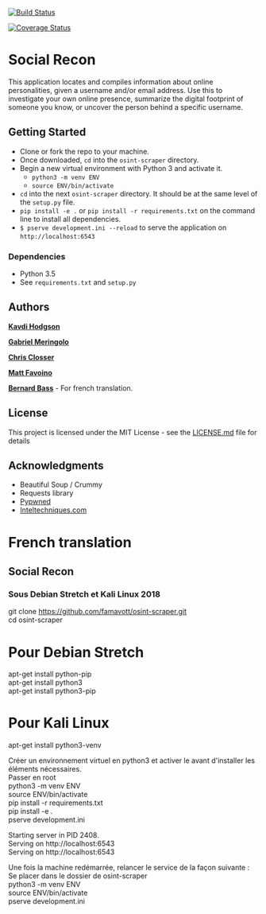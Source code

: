 [![Build Status](https://travis-ci.org/famavott/osint-scraper.svg?branch=master)](https://travis-ci.org/famavott/osint-scraper)

[![Coverage Status](https://coveralls.io/repos/github/famavott/osint-scraper/badge.svg?branch=master)](https://coveralls.io/github/famavott/osint-scraper?branch=master)

# Social Recon

This application locates and compiles information about online personalities, given a username and/or email address. Use this to investigate your own online presence, summarize the digital footprint of someone you know, or uncover the person behind a specific username.

## Getting Started

- Clone or fork the repo to your machine.
- Once downloaded, `cd` into the `osint-scraper` directory.
- Begin a new virtual environment with Python 3 and activate it.
    - `python3 -m venv ENV `
    - `source ENV/bin/activate`
- `cd` into the next `osint-scraper` directory. It should be at the same level of the `setup.py` file.
- `pip install -e .` or `pip install -r requirements.txt` on the command line to install all dependencies.
- `$ pserve development.ini --reload` to serve the application on `http://localhost:6543`

### Dependencies

- Python 3.5
- See `requirements.txt` and `setup.py`

## Authors

[**Kavdi Hodgson**](https://github.com/kavdi)

[**Gabriel Meringolo**](https://github.com/gabrielx52)

[**Chris Closser**](https://github.com/ChristopherSClosser)

[**Matt Favoino**](https://github.com/famavott)

[**Bernard Bass**](https://github.com/ZerooCool) - For french translation.

## License

This project is licensed under the MIT License - see the [LICENSE.md](LICENSE.md) file for details

## Acknowledgments

- Beautiful Soup / Crummy
- Requests library
- [Pypwned](https://github.com/kernelmachine/haveibeenpwned)
- [Inteltechniques.com](https://inteltechniques.com/menu.html)


# French translation

## Social Recon

### Sous Debian Stretch et Kali Linux 2018
git clone https://github.com/famavott/osint-scraper.git<br/>
cd osint-scraper

# Pour Debian Stretch
apt-get install python-pip<br/>
apt-get install python3<br/>
apt-get install python3-pip

# Pour Kali Linux
apt-get install python3-venv

Créer un environnement virtuel en python3 et activer le avant d'installer les éléments nécessaires.<br/>
Passer en root<br/>
python3 -m venv ENV<br/>
source ENV/bin/activate<br/>
pip install -r requirements.txt<br/>
pip install -e .<br/>
pserve development.ini<br/>

Starting server in PID 2408.<br/>
Serving on http://localhost:6543<br/>
Serving on http://localhost:6543<br/>

Une fois la machine redémarrée, relancer le service de la façon suivante :<br/>
Se placer dans le dossier de osint-scraper<br/>
python3 -m venv ENV<br/>
source ENV/bin/activate<br/>
pserve development.ini
